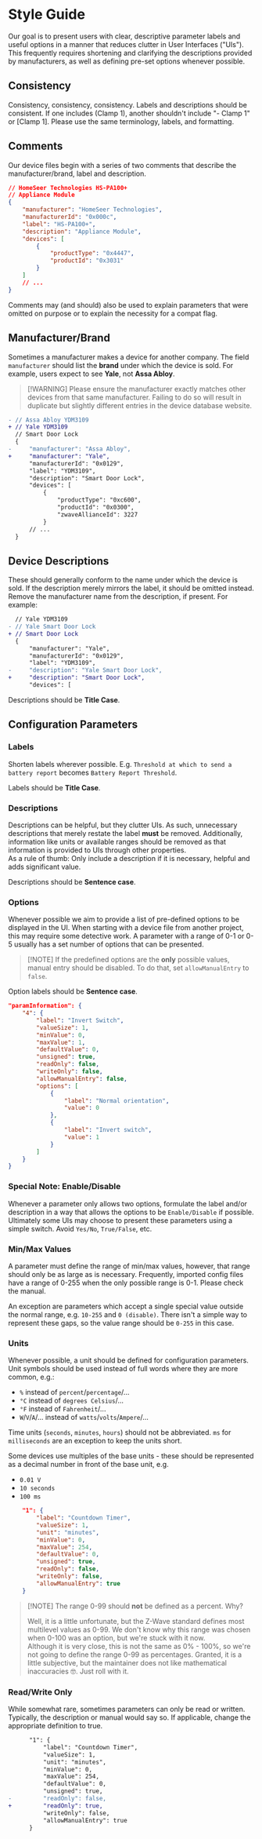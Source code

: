 # Style Guide

Our goal is to present users with clear, descriptive parameter labels and useful options in a manner that reduces clutter in User Interfaces ("UIs"). This frequently requires shortening and clarifying the descriptions provided by manufacturers, as well as defining pre-set options whenever possible.

## Consistency

Consistency, consistency, consistency. Labels and descriptions should be consistent. If one includes (Clamp 1), another shouldn't include "- Clamp 1" or [Clamp 1]. Please use the same terminology, labels, and formatting.

## Comments

Our device files begin with a series of two comments that describe the manufacturer/brand, label and description.

```json
// HomeSeer Technologies HS-PA100+
// Appliance Module
{
	"manufacturer": "HomeSeer Technologies",
	"manufacturerId": "0x000c",
	"label": "HS-PA100+",
	"description": "Appliance Module",
	"devices": [
		{
			"productType": "0x4447",
			"productId": "0x3031"
		}
	]
	// ...
}
```

Comments may (and should) also be used to explain parameters that were omitted on purpose or to explain the necessity for a compat flag.

## Manufacturer/Brand

Sometimes a manufacturer makes a device for another company. The field `manufacturer` should list the **brand** under which the device is sold. For example, users expect to see **Yale**, not **Assa Abloy**.

> [!WARNING] Please ensure the manufacturer exactly matches other devices from that same manufacturer. Failing to do so will result in duplicate but slightly different entries in the device database website.

```diff
- // Assa Abloy YDM3109
+ // Yale YDM3109
  // Smart Door Lock
  {
-     "manufacturer": "Assa Abloy",
+     "manufacturer": "Yale",
      "manufacturerId": "0x0129",
      "label": "YDM3109",
      "description": "Smart Door Lock",
      "devices": [
          {
              "productType": "0xc600",
              "productId": "0x0300",
              "zwaveAllianceId": 3227
          }
      // ...
  }
```

## Device Descriptions

These should generally conform to the name under which the device is sold. If the description merely mirrors the label, it should be omitted instead. Remove the manufacturer name from the description, if present. For example:

```diff
  // Yale YDM3109
- // Yale Smart Door Lock
+ // Smart Door Lock
  {
      "manufacturer": "Yale",
      "manufacturerId": "0x0129",
      "label": "YDM3109",
-     "description": "Yale Smart Door Lock",
+     "description": "Smart Door Lock",
      "devices": [
```

Descriptions should be **Title Case**.

## Configuration Parameters

### Labels

Shorten labels wherever possible. E.g. `Threshold at which to send a battery report` becomes `Battery Report Threshold`.

Labels should be **Title Case**.

### Descriptions

Descriptions can be helpful, but they clutter UIs. As such, unnecessary descriptions that merely restate the label **must** be removed. Additionally, information like units or available ranges should be removed as that information is provided to UIs through other properties.  
As a rule of thumb: Only include a description if it is necessary, helpful and adds significant value.

Descriptions should be **Sentence case**.

### Options

Whenever possible we aim to provide a list of pre-defined options to be displayed in the UI. When starting with a device file from another project, this may require some detective work. A parameter with a range of 0-1 or 0-5 usually has a set number of options that can be presented.

> [!NOTE] If the predefined options are the **only** possible values, manual entry should be disabled. To do that, set `allowManualEntry` to `false`.

Option labels should be **Sentence case**.

```json
"paramInformation": {
    "4": {
        "label": "Invert Switch",
        "valueSize": 1,
        "minValue": 0,
        "maxValue": 1,
        "defaultValue": 0,
        "unsigned": true,
        "readOnly": false,
        "writeOnly": false,
        "allowManualEntry": false,
        "options": [
            {
                "label": "Normal orientation",
                "value": 0
            },
            {
                "label": "Invert switch",
                "value": 1
            }
        ]
    }
}
```

### Special Note: Enable/Disable

Whenever a parameter only allows two options, formulate the label and/or description in a way that allows the options to be `Enable/Disable` if possible. Ultimately some UIs may choose to present these parameters using a simple switch. Avoid `Yes/No`, `True/False`, etc.

### Min/Max Values

A parameter must define the range of min/max values, however, that range should only be as large as is necessary. Frequently, imported config files have a range of 0-255 when the only possible range is 0-1. Please check the manual.

An exception are parameters which accept a single special value outside the normal range, e.g. `10-255` and `0 (disable)`. There isn't a simple way to represent these gaps, so the value range should be `0-255` in this case.

### Units

Whenever possible, a unit should be defined for configuration parameters. Unit symbols should be used instead of full words where they are more common, e.g.:

-   `%` instead of `percent`/`percentage`/...
-   `°C` instead of `degrees Celsius`/...
-   `°F` instead of `Fahrenheit`/...
-   `W`/`V`/`A`/... instead of `watts`/`volts`/`Ampere`/...

Time units (`seconds`, `minutes`, `hours`) should not be abbreviated. `ms` for `milliseconds` are an exception to keep the units short.

Some devices use multiples of the base units - these should be represented as a decimal number in front of the base unit, e.g.

-   `0.01 V`
-   `10 seconds`
-   `100 ms`

```json
    "1": {
        "label": "Countdown Timer",
        "valueSize": 1,
        "unit": "minutes",
        "minValue": 0,
        "maxValue": 254,
        "defaultValue": 0,
        "unsigned": true,
        "readOnly": false,
        "writeOnly": false,
        "allowManualEntry": true
    }
```

> [!NOTE] The range 0-99 should **not** be defined as a percent. Why?
>
> Well, it is a little unfortunate, but the Z-Wave standard defines most multilevel values as 0-99. We don't know why this range was chosen when 0-100 was an option, but we're stuck with it now.  
> Although it is very close, this is not the same as 0% - 100%, so we're not going to define the range 0-99 as percentages. Granted, it is a little subjective, but the maintainer does not like mathematical inaccuracies 🤓. Just roll with it.

### Read/Write Only

While somewhat rare, sometimes parameters can only be read or written. Typically, the description or manual would say so. If applicable, change the appropriate definition to true.

```diff
      "1": {
          "label": "Countdown Timer",
          "valueSize": 1,
          "unit": "minutes",
          "minValue": 0,
          "maxValue": 254,
          "defaultValue": 0,
          "unsigned": true,
-         "readOnly": false,
+         "readOnly": true,
          "writeOnly": false,
          "allowManualEntry": true
      }
```
